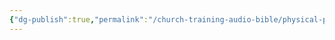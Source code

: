 ```yaml
---
{"dg-publish":true,"permalink":"/church-training-audio-bible/physical-properties-of-sound/"}
---
```


